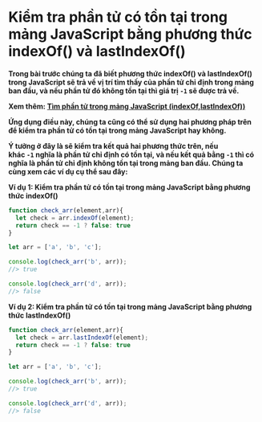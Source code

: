 # Kiểm tra phần tử có tồn tại trong mảng JavaScript bằng phương thức indexOf() và lastIndexOf()

**Trong bài trước chúng ta đã biết phương thức indexOf() và lastIndexOf() trong JavaScript sẽ trả về vị trí tìm thấy của phần tử chỉ định trong mảng ban đầu, và nếu phần tử đó không tồn tại thì giá trị `-1` sẽ được trả về.**

**Xem thêm: [Tìm phần tử trong mảng JavaScript (indexOf,lastIndexOf))](https://laptrinhcanban.com/javascript/javascript-co-ban-den-nang-cao/mang-trong-javascript/tim-phan-tu-trong-mang-javascript)**

**Ứng dụng điều này, chúng ta cũng có thể sử dụng hai phương pháp trên để kiểm tra phần tử có tồn tại trong mảng JavaScript hay không.**

**Ý tưởng ở đây là sẽ kiểm tra kết quả hai phương thức trên, nếu khác `-1` nghĩa là phần tử chỉ định có tồn tại, và nếu kết quả bằng `-1` thì có nghĩa là phần tử chỉ định không tồn tại trong mảng ban đầu. Chúng ta cùng xem các ví dụ cụ thể sau đây:**

**Ví dụ 1: Kiểm tra phần tử có tồn tại trong mảng JavaScript bằng phương thức indexOf()**

```jsx
function check_arr(element,arr){
  let check = arr.indexOf(element);
  return check == -1 ? false: true
}

let arr = ['a', 'b', 'c'];

console.log(check_arr('b', arr));
//> true

console.log(check_arr('d', arr));
//> false
```

**Ví dụ 2: Kiểm tra phần tử có tồn tại trong mảng JavaScript bằng phương thức lastIndexOf()**

```jsx
function check_arr(element,arr){
  let check = arr.lastIndexOf(element);
  return check == -1 ? false: true
}

let arr = ['a', 'b', 'c'];

console.log(check_arr('b', arr));
//> true

console.log(check_arr('d', arr));
//> false
```